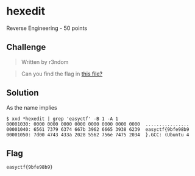 # hexedit
Reverse Engineering - 50 points

## Challenge 
> Written by r3ndom

> Can you find the flag in [this file?](be60d833b5f96108d7cede754286a78e230871bd02b2c1939b5c1b2d7cd09a64_hexedit)

## Solution

As the name implies

	$ xxd *hexedit | grep 'easyctf' -B 1 -A 1
	00001030: 0000 0000 0000 0000 0000 0000 0000 0000  ................
	00001040: 6561 7379 6374 667b 3962 6665 3938 6239  easyctf{9bfe98b9
	00001050: 7d00 4743 433a 2028 5562 756e 7475 2034  }.GCC: (Ubuntu 4

## Flag
`easyctf{9bfe98b9}`